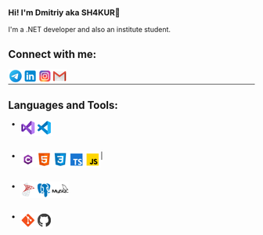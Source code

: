 ### Hi! I'm Dmitriy aka SH4KUR👋

I'm a .NET developer and also an institute student.

## Connect with me:

[<img align="left" alt="SH4KUR | Telegram" width="30px" src="https://github.com/SH4KUR/SH4KUR/blob/master/icons/icons8-telegram-app-240.png" />][telegram]
[<img align="left" alt="SH4KUR | LinkedIn" width="30px" src="https://github.com/SH4KUR/SH4KUR/blob/master/icons/icons8-linkedin-240.png" />][linkedin]
[<img align="left" alt="SH4KUR | Instagram" width="30px" src="https://github.com/SH4KUR/SH4KUR/blob/master/icons/icons8-instagram-240.png" />][instagram]
[<img align="left" alt="SH4KUR | Gmail" width="30px" src="https://github.com/SH4KUR/SH4KUR/blob/master/icons/icons8-gmail-240.png" />][gmail]

<br />

---

## Languages and Tools:

* <div>
  <img align="left" alt="Visual Studio 2019" width="33px" src="https://github.com/SH4KUR/SH4KUR/blob/master/icons/icons8-visual-studio-2019-240.png" />
  <img align="left" alt="Visual Studio Code" width="33px" src="https://github.com/SH4KUR/SH4KUR/blob/master/icons/icons8-visual-studio-code-2019-240.png" />
</div>

<br />

* <div>
  <img align="left" alt="C#" width="33px" src="https://github.com/SH4KUR/SH4KUR/blob/master/icons/c-sharp.png" />
  |
  <img align="left" alt="HTML5" width="33px" src="https://github.com/SH4KUR/SH4KUR/blob/master/icons/icons8-html-5-240.png" />
  <img align="left" alt="CSS3" width="33px" src="https://github.com/SH4KUR/SH4KUR/blob/master/icons/icons8-css3-240.png" />
  <img align="left" alt="TypeScript" width="33px" src="https://github.com/SH4KUR/SH4KUR/blob/master/icons/icons8-typescript-240.png" />
  <img align="left" alt="JavaScript" width="33px" src="https://github.com/SH4KUR/SH4KUR/blob/master/icons/icons8-javascript-240.png" />
</div>

<br />

* <div>
  <img align="left" alt="Microsoft SQL Server" width="33px" src="https://github.com/SH4KUR/SH4KUR/blob/master/icons/icons8-microsoft-sql-server-240.png" />
  <img align="left" alt="PostgreSQL" width="33px" src="https://github.com/SH4KUR/SH4KUR/blob/master/icons/icons8-postgresql-240.png" />
  <img align="left" alt="MySQL" width="33px" src="https://github.com/SH4KUR/SH4KUR/blob/master/icons/icons8-mysql-logo-250.png" />
</div>

<br />

* <div>
  <img align="left" alt="Git" width="33px" src="https://github.com/SH4KUR/SH4KUR/blob/master/icons/icons8-git-240.png" />
  <img align="left" alt="GitHub" width="33px" src="https://github.com/SH4KUR/SH4KUR/blob/master/icons/icons8-github-240.png" />
</div>

<br />
<br />

[instagram]: https://www.instagram.com/_sh4kur_/
[linkedin]: https://www.linkedin.com/in/lopatiev/
[telegram]: https://t.me/lopatievdmitriy
[gmail]: mailto:dmitriy.lopatiev@gmail.com
